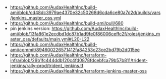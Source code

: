 


 - https://github.com/AudaxHealthInc/build-ami/blob/cd48dc3979ae4370e32c50268d6cda6ce80a7d2d/builds/vars/jenkins_master_oss.yml
 - https://github.com/AudaxHealthInc/build-ami/pull/680
 - pin jenkins version: https://github.com/AudaxHealthInc/build-ami/blob/13fa861e2ecdbd1dc87b1ad9fe0f86006ceffc2f/roles/jenkins_master_oss/defaults/main.yml#L20-L22
 - https://github.com/AudaxHealthInc/build-ami/commit/894600226571412fa84253c23ce2bd79b2d015ee
 - https://github.com/AudaxHealthInc/terraform-infra/blob/29b1fc444ddb120c4fd0878fdcebfca79b57b811/trident-jenkins/rally-prod/trident_jenkins.tf
 - https://github.com/AudaxHealthInc/terraform-jenkins-master-oss
<!--stackedit_data:
eyJoaXN0b3J5IjpbLTIxNDM5OTA2MTMsLTEwOTI0Nzk0MTQsMT
Q0NTgyNDg5MV19
-->